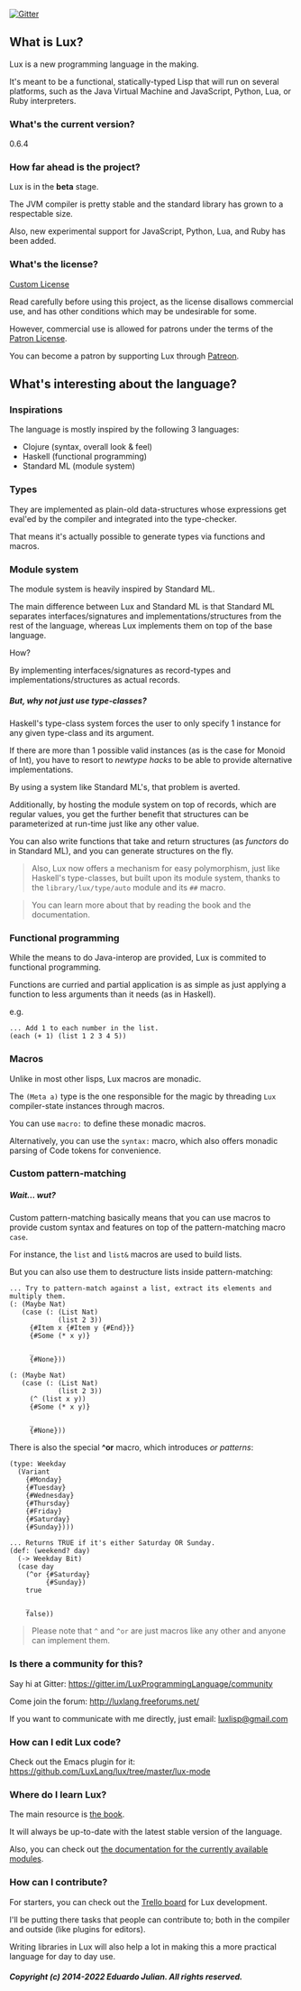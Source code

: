 [![Gitter](https://badges.gitter.im/LuxProgrammingLanguage/community.svg)](https://gitter.im/LuxProgrammingLanguage/community?utm_source=badge&utm_medium=badge&utm_campaign=pr-badge)

## What is Lux?

Lux is a new programming language in the making.

It's meant to be a functional, statically-typed Lisp that will run on several platforms, such as the Java Virtual Machine and JavaScript, Python, Lua, or Ruby interpreters.

### What's the current version?

0.6.4

### How far ahead is the project?

Lux is in the **beta** stage.

The JVM compiler is pretty stable and the standard library has grown to a respectable size.

Also, new experimental support for JavaScript, Python, Lua, and Ruby has been added.

### What's the license?

[Custom License](license.txt)

Read carefully before using this project, as the license disallows commercial use, and has other conditions which may be undesirable for some.

However, commercial use is allowed for patrons under the terms of the [Patron License](PATRON_LICENSE.md).

You can become a patron by supporting Lux through [Patreon](https://www.patreon.com/lux_programming_language).

## What's interesting about the language?

### Inspirations

The language is mostly inspired by the following 3 languages:

* Clojure (syntax, overall look & feel)
* Haskell (functional programming)
* Standard ML (module system)

### Types

They are implemented as plain-old data-structures whose expressions get eval'ed by the compiler and integrated into the type-checker.

That means it's actually possible to generate types via functions and macros.

### Module system

The module system is heavily inspired by Standard ML.

The main difference between Lux and Standard ML is that Standard ML separates interfaces/signatures and implementations/structures from the rest of the language, whereas Lux implements them on top of the base language.

How?

By implementing interfaces/signatures as record-types and implementations/structures as actual records.

##### But, why not just use type-classes?

Haskell's type-class system forces the user to only specify 1 instance for any given type-class and its argument.

If there are more than 1 possible valid instances (as is the case for Monoid of Int), you have to resort to _newtype hacks_ to be able to provide alternative implementations.

By using a system like Standard ML's, that problem is averted.

Additionally, by hosting the module system on top of records, which are regular values, you get the further benefit that structures can be parameterized at run-time just like any other value.

You can also write functions that take and return structures (as _functors_ do in Standard ML), and you can generate structures on the fly.

> Also, Lux now offers a mechanism for easy polymorphism, just like Haskell's type-classes, but built upon its module system, thanks to the `library/lux/type/auto` module and its `##` macro.

> You can learn more about that by reading the book and the documentation.

### Functional programming

While the means to do Java-interop are provided, Lux is commited to functional programming.

Functions are curried and partial application is as simple as just applying a function to less arguments than it needs (as in Haskell).

e.g.

```
... Add 1 to each number in the list.
(each (+ 1) (list 1 2 3 4 5))
```

### Macros

Unlike in most other lisps, Lux macros are monadic.

The `(Meta a)` type is the one responsible for the magic by threading `Lux` compiler-state instances through macros.

You can use `macro:` to define these monadic macros.

Alternatively, you can use the `syntax:` macro, which also offers monadic parsing of Code tokens for convenience.

### Custom pattern-matching

##### Wait... wut?

Custom pattern-matching basically means that you can use macros to provide custom syntax and features on top of the pattern-matching macro `case`.

For instance, the `list` and `list&` macros are used to build lists.

But you can also use them to destructure lists inside pattern-matching:

```
... Try to pattern-match against a list, extract its elements and multiply them.
(: (Maybe Nat)
   (case (: (List Nat)
            (list 2 3))
     {#Item x {#Item y {#End}}}
     {#Some (* x y)}

     _
     {#None}))

(: (Maybe Nat)
   (case (: (List Nat)
            (list 2 3))
     (^ (list x y))
     {#Some (* x y)}
   
     _
     {#None}))
```

There is also the special **^or** macro, which introduces *or patterns*:

```
(type: Weekday
  (Variant
    {#Monday}
    {#Tuesday}
    {#Wednesday}
    {#Thursday}
    {#Friday}
    {#Saturday}
    {#Sunday})))

... Returns TRUE if it's either Saturday OR Sunday.
(def: (weekend? day)
  (-> Weekday Bit)
  (case day
    (^or {#Saturday}
         {#Sunday})
    true

    _
    false))
```

> Please note that `^` and `^or` are just macros like any other and anyone can implement them.

### Is there a community for this?

Say hi at Gitter: https://gitter.im/LuxProgrammingLanguage/community

Come join the forum: http://luxlang.freeforums.net/

If you want to communicate with me directly, just email: luxlisp@gmail.com

### How can I edit Lux code?

Check out the Emacs plugin for it: https://github.com/LuxLang/lux/tree/master/lux-mode

### Where do I learn Lux?

The main resource is [the book](documentation/book/the_lux_programming_language/index.md).

It will always be up-to-date with the latest stable version of the language.

Also, you can check out [the documentation for the currently available modules](documentation/library/standard/jvm.md).

### How can I contribute?

For starters, you can check out the [Trello board](https://trello.com/b/VRQhvXjs/lux-jvm-compiler) for Lux development.

I'll be putting there tasks that people can contribute to; both in the compiler and outside (like plugins for editors).

Writing libraries in Lux will also help a lot in making this a more practical language for day to day use.

##### Copyright (c) 2014-2022 Eduardo Julian. All rights reserved.
